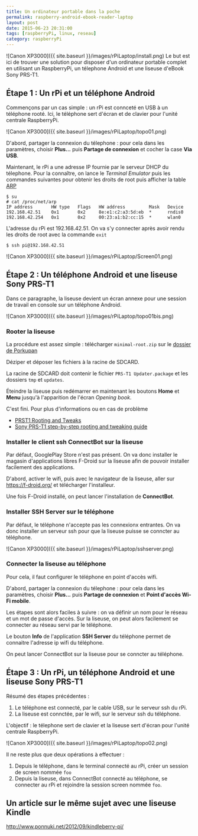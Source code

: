 ```yaml
---
title: Un ordinateur portable dans la poche
permalink: raspberry-android-ebook-reader-laptop
layout: post
date: 2015-06-23 20:31:00
tags: [raspberryPi, linux, reseau]
category: raspberryPi
---
```


![Canon XP3000]({{ site.baseurl }}/images/rPiLaptop/install.png)
Le but est ici de trouver une solution pour disposer d'un ordinateur portable
complet en utilisant un RaspberryPi, 
un télephone Android et
une liseuse d'eBook Sony PRS-T1.

## Étape 1 : Un rPi et un téléphone Android

Commençons par un cas simple : un rPi est connceté en USB à un téléphone rooté.
Ici, le téléphone sert d'écran et de clavier pour l'unité centrale RaspberryPi.

![Canon XP3000]({{ site.baseurl }}/images/rPiLaptop/topo01.png)

D'abord, partager la connexion du télephone : pour cela dans les paramètres,
choisir **Plus...** puis **Partage de connexion** et cocher la case **Via USB**.

Maintenant, le rPi a une adresse IP fournie par le serveur DHCP du télephone.
Pour la connaître, on lance le *Terminal Emulator* puis les commandes suivantes 
pour obtenir les droits de root puis afficher la table 
[ARP](https://fr.wikipedia.org/wiki/Address_Resolution_Protocol)

```
$ su
# cat /proc/net/arp
IP address       HW type   Flags   HW address         Mask   Device
192.168.42.51    0x1       0x2     8e:e1:c2:a3:5d:eb  *      rndis0
192.168.42.254   0x1       0x2     00:23:a1:b2:cc:15  *      wlan0
```

L'adresse du rPi est 192.168.42.51. On va s'y connecter après avoir rendu les
droits de root avec la commande `exit`

```
$ ssh pi@192.168.42.51
```

![Canon XP3000]({{ site.baseurl }}/images/rPiLaptop/Screen01.png)

## Étape 2 : Un téléphone Android et une liseuse Sony PRS-T1 

Dans ce paragraphe, la liseuse devient un écran annexe pour une session de
travail en console sur un téléphone Android.

![Canon XP3000]({{ site.baseurl }}/images/rPiLaptop/topo01bis.png)

### Rooter la liseuse

La procédure est assez simple : télécharger `minimal-root.zip` sur le 
[dossier de Porkupan](http://projects.mobileread.com/reader/users/porkupan/PRST1/flash_packages/)

Déziper et déposer les fichiers à la racine de SDCARD.

La racine de SDCARD doit contenir le fichier `PRS-T1 Updater.package` et 
les dossiers `tmp` et `updates`.

Éteindre la liseuse puis redémarrer en maintenant les boutons **Home** et **Menu**
jusqu'à l'apparition de l'écran *Opening book*.

C'est fini. Pour plus d'informations ou en cas de problème 

- [PRST1 Rooting and Tweaks](http://wiki.mobileread.com/wiki/PRST1_Rooting_and_Tweaks)
- [Sony PRS-T1 step-by-step rooting and tweaking guide](http://www.mobileread.com/forums/showthread.php?t=184646)


### Installer le client ssh ConnectBot sur la liseuse

Par défaut, GooglePlay Store n'est pas présent. On va donc installer le magasin d'applications libres F-Droid sur
la liseuse afin de pouvoir installer facilement des applications.

D'abord, activer le wifi, puis avec le navigateur de la liseuse, aller sur
https://f-droid.org/ et télécharger l'installeur.

Une fois F-Droid installé, on peut lancer l'installation de **ConnectBot**.

### Installer SSH Server sur le téléphone

Par défaut, le téléphone n'accepte pas les connexionx entrantes. On va donc 
installer un serveur ssh pour que la liseuse puisse se conncter au téléphone.

![Canon XP3000]({{ site.baseurl }}/images/rPiLaptop/sshserver.png)

### Connecter la liseuse au téléphone

Pour cela, il faut configurer le téléphone en point d'accès wifi.

D'abord, partager la connexion du télephone : pour cela dans les paramètres,
choisir **Plus...** puis **Partage de connexion** et
**Point d'accès Wi-Fi mobile**.

Les étapes sont alors faciles à suivre : on va définir un nom pour le réseau et
un mot de passe d'accès.  Sur la liseuse, on peut alors facilement se connecter
au réseau servi par le téléphone.

Le bouton **Info** de l'application **SSH Server** du téléphone permet de 
connaitre l'adresse ip wifi du téléphone.

On peut lancer ConnectBot sur la liseuse pour se conncter au téléphone.


## Étape 3 : Un rPi, un téléphone Android et une liseuse Sony PRS-T1

Résumé des étapes précédentes :

1. Le téléphone est connecté, par le cable USB, sur le serveur ssh du rPi.
2. La liseuse est connctée, par le wifi, sur le serveur ssh du téléphone.

L'objectif : le télephone sert de clavier et la liseuse sert d'écran pour
l'unité centrale RaspberryPi.

![Canon XP3000]({{ site.baseurl }}/images/rPiLaptop/topo02.png)

Il ne reste plus que deux opérations à effectuer :

1. Depuis le téléphone, dans le terminal connecté au rPi, créer un session de
   screen nommée `foo`
2. Depuis la liseuse, dans ConnectBot connecté au téléphone, se connecter au rPi
   et rejoindre la session screen nommée `foo`.

   
## Un article sur le même sujet avec une liseuse Kindle

http://www.ponnuki.net/2012/09/kindleberry-pi/

